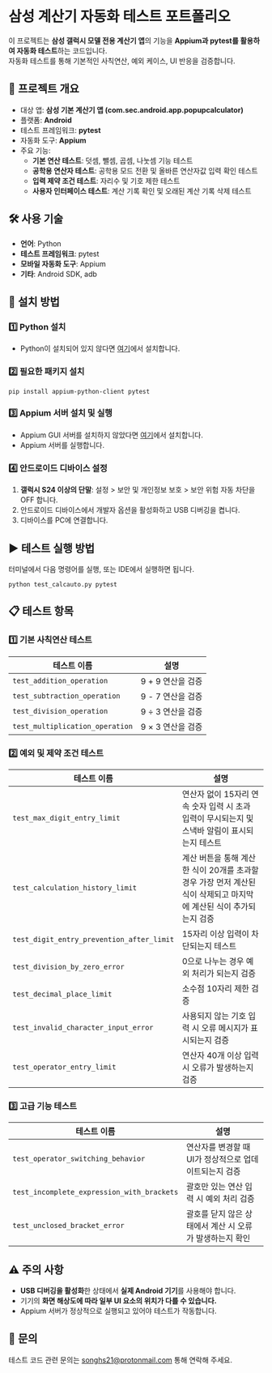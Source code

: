 # 삼성 계산기 자동화 테스트 포트폴리오

이 프로젝트는 **삼성 갤럭시 모델 전용 계산기 앱**의 기능을 **Appium과 pytest를 활용하여 자동화 테스트**하는 코드입니다.  
자동화 테스트를 통해 기본적인 사칙연산, 예외 케이스, UI 반응을 검증합니다.

## 📌 **프로젝트 개요**
- 대상 앱: **삼성 기본 계산기 앱 (com.sec.android.app.popupcalculator)**
- 플랫폼: **Android**
- 테스트 프레임워크: **pytest**
- 자동화 도구: **Appium**
- 주요 기능:
  - **기본 연산 테스트**: 덧셈, 뺄셈, 곱셈, 나눗셈 기능 테스트
  - **공학용 연산자 테스트**: 공학용 모드 전환 및 올바른 연산자값 입력 확인 테스트
  - **입력 제약 조건 테스트**: 자리수 및 기호 제한 테스트
  - **사용자 인터페이스 테스트**: 계산 기록 확인 및 오래된 계산 기록 삭제 테스트

## 🛠 **사용 기술**
- **언어**: Python
- **테스트 프레임워크**: pytest
- **모바일 자동화 도구**: Appium
- **기타**: Android SDK, adb

## 🚀 **설치 방법**
### 1️⃣ **Python 설치**
- Python이 설치되어 있지 않다면 [여기](https://www.python.org/downloads/)에서 설치합니다.

### 2️⃣ **필요한 패키지 설치**
```
pip install appium-python-client pytest
```

### 3️⃣ **Appium 서버 설치 및 실행**
- Appium GUI 서버를 설치하지 않았다면 [여기](https://github.com/appium/appium-desktop/releases)에서 설치합니다.
- Appium 서버를 실행합니다.

### 4️⃣ **안드로이드 디바이스 설정**
1. **갤럭시 S24 이상의 단말**: 설정 > 보안 및 개인정보 보호 > 보안 위험 자동 차단을 OFF 합니다.
2. 안드로이드 디바이스에서 개발자 옵션을 활성화하고 USB 디버깅을 켭니다.
3. 디바이스를 PC에 연결합니다.

## ▶ **테스트 실행 방법**
터미널에서 다음 명령어를 실행, 또는 IDE에서 실행하면 됩니다. 
```
python test_calcauto.py pytest
```

## 📋 **테스트 항목**
### 1️⃣ **기본 사칙연산 테스트**
| 테스트 이름 | 설명 |
|------------|--------------------------------|
| `test_addition_operation` | 9 + 9 연산을 검증 |
| `test_subtraction_operation` | 9 - 7 연산을 검증 |
| `test_division_operation` | 9 ÷ 3 연산을 검증 |
| `test_multiplication_operation` | 9 × 3 연산을 검증 |

### 2️⃣ **예외 및 제약 조건 테스트**
| 테스트 이름 | 설명 |
|------------|--------------------------------|
| `test_max_digit_entry_limit` | 연산자 없이 15자리 연속 숫자 입력 시 초과 입력이 무시되는지 및 스낵바 알림이 표시되는지 테스트 |
| `test_calculation_history_limit` | 계산 버튼을 통해 계산한 식이 20개를 초과할 경우 가장 먼저 계산된 식이 삭제되고 마지막에 계산된 식이 추가되는지 검증 |
| `test_digit_entry_prevention_after_limit` | 15자리 이상 입력이 차단되는지 테스트 |
| `test_division_by_zero_error` | 0으로 나누는 경우 예외 처리가 되는지 검증 |
| `test_decimal_place_limit` | 소수점 10자리 제한 검증 |
| `test_invalid_character_input_error` | 사용되지 않는 기호 입력 시 오류 메시지가 표시되는지 검증 |
| `test_operator_entry_limit` | 연산자 40개 이상 입력 시 오류가 발생하는지 검증 |

### 3️⃣ **고급 기능 테스트**
| 테스트 이름 | 설명 |
|------------|--------------------------------|
| `test_operator_switching_behavior` | 연산자를 변경할 때 UI가 정상적으로 업데이트되는지 검증 |
| `test_incomplete_expression_with_brackets` | 괄호만 있는 연산 입력 시 예외 처리 검증 |
| `test_unclosed_bracket_error` | 괄호를 닫지 않은 상태에서 계산 시 오류가 발생하는지 확인 |

## ⚠ **주의 사항**
- **USB 디버깅을 활성화**한 상태에서 **실제 Android 기기**를 사용해야 합니다.
- 기기의 **화면 해상도에 따라 일부 UI 요소의 위치가 다를 수 있습니다.**
- Appium 서버가 정상적으로 실행되고 있어야 테스트가 작동합니다.


## 📩 **문의**
테스트 코드 관련 문의는 songhs21@protonmail.com 통해 연락해 주세요.
